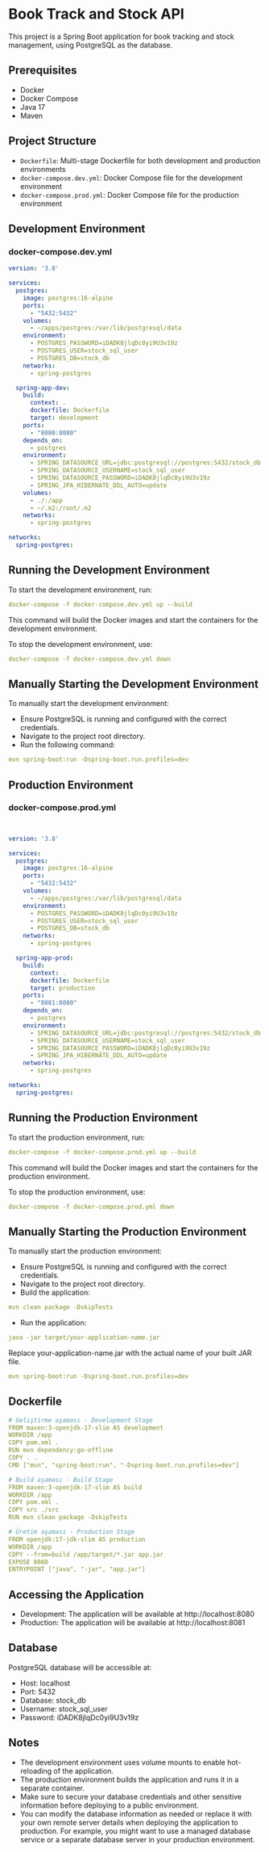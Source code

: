 # Book Track and Stock API

This project is a Spring Boot application for book tracking and stock management, using PostgreSQL as the database.

## Prerequisites

- Docker
- Docker Compose
- Java 17
- Maven


## Project Structure

- `Dockerfile`: Multi-stage Dockerfile for both development and production environments
- `docker-compose.dev.yml`: Docker Compose file for the development environment
- `docker-compose.prod.yml`: Docker Compose file for the production environment

## Development Environment

### docker-compose.dev.yml

```yaml
version: '3.8'

services:
  postgres:
    image: postgres:16-alpine
    ports:
      - "5432:5432"
    volumes:
      - ~/apps/postgres:/var/lib/postgresql/data
    environment:
      - POSTGRES_PASSWORD=iDADK8jlqDc0yi9U3v19z
      - POSTGRES_USER=stock_sql_user
      - POSTGRES_DB=stock_db
    networks:
      - spring-postgres

  spring-app-dev:
    build:
      context: .
      dockerfile: Dockerfile
      target: development
    ports:
      - "8080:8080"
    depends_on:
      - postgres
    environment:
      - SPRING_DATASOURCE_URL=jdbc:postgresql://postgres:5432/stock_db
      - SPRING_DATASOURCE_USERNAME=stock_sql_user
      - SPRING_DATASOURCE_PASSWORD=iDADK8jlqDc0yi9U3v19z
      - SPRING_JPA_HIBERNATE_DDL_AUTO=update
    volumes:
      - ./:/app
      - ~/.m2:/root/.m2
    networks:
      - spring-postgres

networks:
  spring-postgres:
```

## Running the Development Environment
To start the development environment, run:
```yaml
docker-compose -f docker-compose.dev.yml up --build
```

This command will build the Docker images and start the containers for the development environment.

To stop the development environment, use:
```yaml
docker-compose -f docker-compose.dev.yml down
```

## Manually Starting the Development Environment
To manually start the development environment:

- Ensure PostgreSQL is running and configured with the correct credentials.
- Navigate to the project root directory.
- Run the following command:

```yaml
mvn spring-boot:run -Dspring-boot.run.profiles=dev
```


## Production Environment
### docker-compose.prod.yml
```yaml


version: '3.8'

services:
  postgres:
    image: postgres:16-alpine
    ports:
      - "5432:5432"
    volumes:
      - ~/apps/postgres:/var/lib/postgresql/data
    environment:
      - POSTGRES_PASSWORD=iDADK8jlqDc0yi9U3v19z
      - POSTGRES_USER=stock_sql_user
      - POSTGRES_DB=stock_db
    networks:
      - spring-postgres

  spring-app-prod:
    build:
      context: .
      dockerfile: Dockerfile
      target: production
    ports:
      - "8081:8080"
    depends_on:
      - postgres
    environment:
      - SPRING_DATASOURCE_URL=jdbc:postgresql://postgres:5432/stock_db
      - SPRING_DATASOURCE_USERNAME=stock_sql_user
      - SPRING_DATASOURCE_PASSWORD=iDADK8jlqDc0yi9U3v19z
      - SPRING_JPA_HIBERNATE_DDL_AUTO=update
    networks:
      - spring-postgres

networks:
  spring-postgres:
```
## Running the Production Environment
To start the production environment, run:
```yaml
docker-compose -f docker-compose.prod.yml up --build
```

This command will build the Docker images and start the containers for the production environment.

To stop the production environment, use:
```yaml
docker-compose -f docker-compose.prod.yml down
```
## Manually Starting the Production Environment
To manually start the production environment:

- Ensure PostgreSQL is running and configured with the correct credentials.
- Navigate to the project root directory.
- Build the application:
```yaml
mvn clean package -DskipTests
```
- Run the application:
```yaml
java -jar target/your-application-name.jar
```
Replace your-application-name.jar with the actual name of your built JAR file.

```yaml
mvn spring-boot:run -Dspring-boot.run.profiles=dev
```

## Dockerfile
```yaml
# Geliştirme aşaması - Development Stage
FROM maven:3-openjdk-17-slim AS development
WORKDIR /app
COPY pom.xml .
RUN mvn dependency:go-offline
COPY . .
CMD ["mvn", "spring-boot:run", "-Dspring-boot.run.profiles=dev"]

# Build aşaması - Build Stage
FROM maven:3-openjdk-17-slim AS build
WORKDIR /app
COPY pom.xml .
COPY src ./src
RUN mvn clean package -DskipTests

# Üretim aşaması - Production Stage
FROM openjdk:17-jdk-slim AS production
WORKDIR /app
COPY --from=build /app/target/*.jar app.jar
EXPOSE 8080
ENTRYPOINT ["java", "-jar", "app.jar"]
```

## Accessing the Application
- Development: The application will be available at http://localhost:8080
- Production: The application will be available at  http://localhost:8081

## Database
PostgreSQL database will be accessible at:

- Host: localhost
- Port: 5432
- Database: stock_db
- Username: stock_sql_user
- Password: iDADK8jlqDc0yi9U3v19z

## Notes

- The development environment uses volume mounts to enable hot-reloading of the application.
- The production environment builds the application and runs it in a separate container.
- Make sure to secure your database credentials and other sensitive information before deploying to a public environment.
- You can modify the database information as needed or replace it with your own remote server details when deploying the application to production. For example, you might want to use a managed database service or a separate database server in your production environment.


